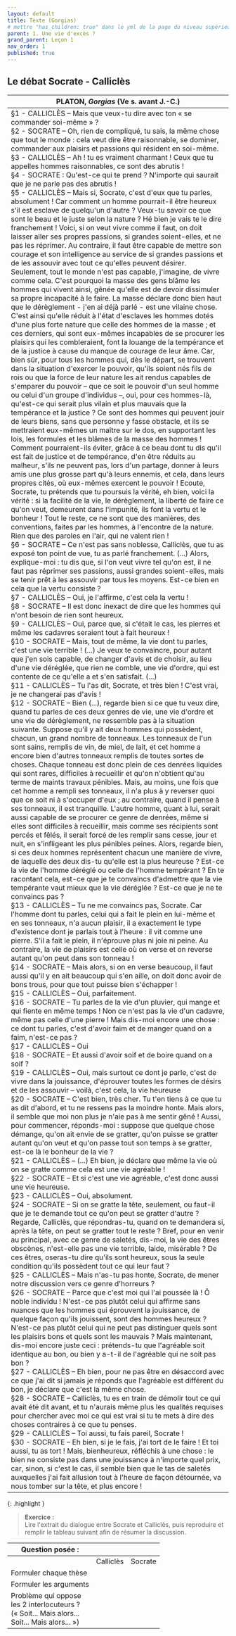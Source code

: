 ```yaml
---
layout: default
title: Texte (Gorgias)
# mettre "has_children: true" dans le yml de la page du niveau supérieur
parent: 1. Une vie d'excès ?
grand_parent: Leçon 1
nav_order: 1
published: true
---
```

## Le débat Socrate - Calliclès

| PLATON, *Gorgias* (Ve s. avant J.-C.)                        |
| ------------------------------------------------------------ |
| §1 - CALLICLÈS – Mais que veux-tu dire avec ton « se commander soi-même » ?<br/>§2 - SOCRATE – Oh, rien de compliqué, tu sais, la même chose que tout le monde : cela veut dire être raisonnable, se dominer, commander aux plaisirs et passions qui résident en soi-même.<br/>§3 - CALLICLÈS – Ah ! tu es vraiment charmant ! Ceux que tu appelles hommes raisonnables, ce sont des abrutis !<br/>§4 - SOCRATE : Qu'est-ce qui te prend ? N'importe qui saurait que je ne parle pas des abrutis !<br/>§5 - CALLICLÈS – Mais si, Socrate, c'est d'eux que tu parles, absolument ! Car comment un homme pourrait-il être heureux s'il est esclave de quelqu'un d'autre ? Veux-tu savoir ce que sont le beau et le juste selon la nature ? Hé bien je vais te le dire franchement ! Voici, si on veut vivre comme il faut, on doit laisser aller ses propres passions, si grandes soient-elles, et ne pas les réprimer. Au contraire, il faut être capable de mettre son courage et son intelligence au service de si grandes passions et de les assouvir avec tout ce qu'elles peuvent désirer. Seulement, tout le monde n'est pas capable, j'imagine, de vivre comme cela. C'est pourquoi la masse des gens blâme les hommes qui vivent ainsi, gênée qu'elle est de devoir dissimuler sa propre incapacité à le faire. La masse déclare donc bien haut que le dérèglement - j'en ai déjà parlé - est une vilaine chose. C'est ainsi qu'elle réduit à l'état d'esclaves les hommes dotés d'une plus forte nature que celle des hommes de la masse ; et ces derniers, qui sont eux-mêmes incapables de se procurer les plaisirs qui les combleraient, font la louange de la tempérance et de la justice à cause du manque de courage de leur âme. Car, bien sûr, pour tous les hommes qui, dès le départ, se trouvent dans la situation d'exercer le pouvoir, qu'ils soient nés fils de rois ou que la force de leur nature les ait rendus capables de s'emparer du pouvoir – que ce soit le pouvoir d'un seul homme ou celui d'un groupe d'individus –, oui, pour ces hommes-là, qu'est-ce qui serait plus vilain et plus mauvais que la tempérance et la justice ? Ce sont des hommes qui peuvent jouir de leurs biens, sans que personne y fasse obstacle, et ils se mettraient eux-mêmes un maître sur le dos, en supportant les lois, les formules et les blâmes de la masse des hommes ! Comment pourraient-ils éviter, grâce à ce beau dont tu dis qu'il est fait de justice et de tempérance, d'en être réduits au malheur, s'ils ne peuvent pas, lors d'un partage, donner à leurs amis une plus grosse part qu'à leurs ennemis, et cela, dans leurs propres cités, où eux-mêmes exercent le pouvoir ! Ecoute, Socrate, tu prétends que tu poursuis la vérité, eh bien, voici la vérité : si la facilité de la vie, le dérèglement, la liberté de faire ce qu'on veut, demeurent dans l'impunité, ils font la vertu et le bonheur ! Tout le reste, ce ne sont que des manières, des conventions, faites par les hommes, à l'encontre de la nature. Rien que des paroles en l'air, qui ne valent rien !<br/>§6 - SOCRATE  –  Ce n'est pas sans noblesse, Calliclès, que tu as exposé ton point de vue, tu as parlé franchement. (...) Alors, explique-moi : tu dis que, si l'on veut vivre tel qu'on est, il ne faut pas réprimer ses passions, aussi grandes soient-elles, mais se tenir prêt à les assouvir par tous les moyens. Est-ce bien en cela que la vertu consiste ?   <br/>§7 - CALLICLÈS – Oui, je l'affirme, c'est cela la vertu !<br/>§8 - SOCRATE – Il est donc inexact de dire que les hommes qui n'ont besoin de rien sont heureux.<br/>§9 - CALLICLÈS – Oui, parce que, si c'était le cas, les pierres et même les cadavres seraient tout à fait heureux !<br/>§10 - SOCRATE – Mais, tout de même, la vie dont tu parles, c'est une vie terrible ! (...) Je veux te convaincre, pour autant que j'en sois capable, de changer d'avis et de choisir, au lieu d'une vie déréglée, que rien ne comble, une vie d'ordre, qui est contente de ce qu'elle a et s'en satisfait. (...)<br/>§11 - CALLICLÈS – Tu l'as dit, Socrate, et très bien ! C'est vrai, je ne changerai pas d'avis !<br/>§12 - SOCRATE – Bien (...), regarde bien si ce que tu veux dire, quand tu parles de ces deux genres de vie, une vie d'ordre et une vie de dérèglement, ne ressemble pas à la situation suivante. Suppose qu'il y ait deux hommes qui possèdent, chacun, un grand nombre de tonneaux. Les tonneaux de l'un sont sains, remplis de vin, de miel, de lait, et cet homme a encore bien d'autres tonneaux remplis de toutes sortes de choses. Chaque tonneau est donc plein de ces denrées liquides qui sont rares, difficiles à recueillir et qu'on n'obtient qu'au terme de maints travaux pénibles. Mais, au moins, une fois que cet homme a rempli ses tonneaux, il n'a plus à y reverser quoi que ce soit ni à s'occuper d'eux ; au contraire, quand il pense à ses tonneaux, il est tranquille. L'autre homme, quant à lui, serait aussi capable de se procurer ce genre de denrées, même si elles sont difficiles à recueillir, mais comme ses récipients sont percés et fêlés, il serait forcé de les remplir sans cesse, jour et nuit, en s'infligeant les plus pénibles peines. Alors, regarde bien, si ces deux hommes représentent chacun une manière de vivre, de laquelle des deux dis-tu qu'elle est la plus heureuse ? Est-ce la vie de l'homme déréglé ou celle de l'homme tempérant ? En te racontant cela, est-ce que je te convaincs d'admettre que la vie tempérante vaut mieux que la vie déréglée ? Est-ce que je ne te convaincs pas ?<br/>§13 - CALLICLÈS – Tu ne me convaincs pas, Socrate. Car l'homme dont tu parles, celui qui a fait le plein en lui-même et en ses tonneaux, n'a aucun plaisir, il a exactement le type d'existence dont je parlais tout à l'heure : il vit comme une pierre. S'il a fait le plein, il n'éprouve plus ni joie ni peine. Au contraire, la vie de plaisirs est celle où on verse et on reverse autant qu'on peut dans son tonneau !<br/>§14 - SOCRATE – Mais alors, si on en verse beaucoup, il faut aussi qu'il y en ait beaucoup qui s'en aille, on doit donc avoir de bons trous, pour que tout puisse bien s'échapper !<br/>§15 - CALLICLÈS – Oui, parfaitement.<br/>§16 - SOCRATE – Tu parles de la vie d'un pluvier, qui mange et qui fiente en même temps ! Non ce n'est pas la vie d'un cadavre, même pas celle d'une pierre ! Mais dis-moi encore une chose : ce dont tu parles, c'est d'avoir faim et de manger quand on a faim, n'est-ce pas ? <br/>§17 - CALLICLÈS – Oui<br/>§18 - SOCRATE – Et aussi d'avoir soif et de boire quand on a soif ?<br/>§19 - CALLICLÈS – Oui, mais surtout ce dont je parle, c'est de vivre dans la jouissance, d'éprouver toutes les formes de désirs et de les assouvir – voilà, c'est cela, la vie heureuse <br/>§20 - SOCRATE – C'est bien, très cher. Tu t'en tiens à ce que tu as dit d'abord, et tu ne ressens pas la moindre honte. Mais alors, il semble que moi non plus je n'aie pas à me sentir gêné ! Aussi, pour commencer, réponds-moi : suppose que quelque chose démange, qu'on ait envie de se gratter, qu'on puisse se gratter autant qu'on veut et qu'on passe tout son temps à se gratter, est-ce là le bonheur de la vie ?<br/>§21 - CALLICLÈS – (...) Eh bien, je déclare que même la vie où on se gratte comme cela est une vie agréable !<br/>§22 - SOCRATE – Et si c'est une vie agréable, c'est donc aussi une vie heureuse.<br/>§23 - CALLICLÈS – Oui, absolument.<br/>§24 - SOCRATE – Si on se gratte la tête, seulement, ou faut-il que je te demande tout ce qu'on peut se gratter d'autre ? Regarde, Calliclès, que répondras-tu, quand on te demandera si, après la tête, on peut se gratter tout le reste ? Bref, pour en venir au principal, avec ce genre de saletés, dis-moi, la vie des êtres obscènes, n'est-elle pas une vie terrible, laide, misérable ? De ces êtres, oseras-tu dire qu'ils sont heureux, sous la seule condition qu'ils possèdent tout ce qui leur faut ?<br/>§25 - CALLICLÈS – Mais n'as-tu pas honte, Socrate, de mener notre discussion vers ce genre d'horreurs ?<br/>§26 - SOCRATE – Parce que c'est moi qui l'ai poussée là ! Ô noble individu ! N'est-ce pas plutôt celui qui affirme sans nuances que les hommes qui éprouvent la jouissance, de quelque façon qu'ils jouissent, sont des hommes heureux ? N'est-ce pas plutôt celui qui ne peut pas distinguer quels sont les plaisirs bons et quels sont les mauvais ? Mais maintenant, dis-moi encore juste ceci : prétends-tu que l'agréable soit identique au bon, ou bien y a-t-il de l'agréable qui ne soit pas bon ?<br/>§27 - CALLICLÈS – Eh bien, pour ne pas être en désaccord avec ce que j'ai dit si jamais je réponds que l'agréable est différent du bon, je déclare que c'est la même chose.<br/>§28 - SOCRATE – Calliclès, tu es en train de démolir tout ce qui avait été dit avant, et tu n'aurais même plus les qualités requises pour chercher avec moi ce qui est vrai si tu te mets à dire des choses contraires à ce que tu penses.<br/>§29 - CALLICLÈS – Toi aussi, tu fais pareil, Socrate !<br/>§30 - SOCRATE – Eh bien, si je le fais, j'ai tort de le faire ! Et toi aussi, tu as tort ! Mais, bienheureux, réfléchis à une chose : le bien ne consiste pas dans une jouissance à n'importe quel prix, car, sinon, si c'est le cas, il semble bien que le tas de saletés auxquelles j'ai fait allusion tout à l'heure de façon détournée, va nous tomber sur la tête, et plus encore ! |

{: .highlight }
> **Exercice :**  
> Lire l'extrait du dialogue entre Socrate et Calliclès, puis reproduire et remplir le tableau suivant afin de résumer la discussion.

| Question posée :                                             |           |         |
| ------------------------------------------------------------ | --------- | ------- |
|                                                              | Calliclès | Socrate |
| Formuler chaque thèse                                        |           |         |
| Formuler les arguments                                       |           |         |
| Problème qui oppose <br> les 2 interlocuteurs ? <br/>(« Soit... Mais alors... <br/>Soit... Mais alors... ») |   